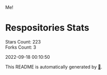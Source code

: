 Me!

# Respositories Stats
Stars Count: 223  
Forks Count: 3

2022-09-18 00:10:50  

This README is automatically generated by [🐰](https://github.com/rnitta/rnitta).
